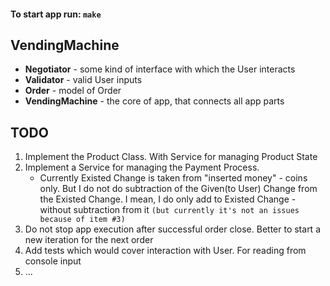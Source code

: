 #### To start app run: `make`

## VendingMachine

* **Negotiator** - some kind of interface with which the User interacts
* **Validator** - valid User inputs
* **Order** - model of Order
* **VendingMachine** - the core of app, that connects all app parts


## TODO
1. Implement the Product Class. With Service for managing Product State
2. Implement a Service for managing the Payment Process. 
    * Currently Existed Change is taken from "inserted money" - coins only.  But I do not do subtraction of the Given(to User) Change from the Existed Change. I mean, I do only add to Existed Change - without subtraction from it `(but currently it's not an issues because of item #3)` 
3. Do not stop app execution after successful order close. Better to start a new iteration for the next order
4. Add tests which would cover interaction with User. For reading from console input
5. ...
